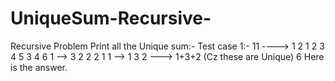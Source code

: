 # UniqueSum-Recursive-
Recursive Problem Print all the Unique sum:- Test case 1:- 11 ----> 1 2 1 2 3 4 5 3 4 6 1 --> 3 2 2 2 1 1 --> 1 3 2 ---> 1+3+2 (Cz these are Unique) 6 Here is the answer.
